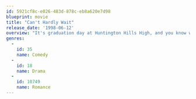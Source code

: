 ```yaml
---
id: 5921cf8c-e026-483d-878c-eb8a620e7d98
blueprint: movie
title: "Can't Hardly Wait"
release_date: '1998-06-12'
overview: "It's graduation day at Huntington Hills High, and you know what that means - time to party. And not just any party, either. This one will be a night to remember, as the nerds become studs, the jocks are humiliated, and freshman crushes blossom into grown-up romance."
genres:
  -
    id: 35
    name: Comedy
  -
    id: 18
    name: Drama
  -
    id: 10749
    name: Romance
---
```

